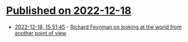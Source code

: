 # [Published on 2022-12-18](index.md)

* [2022-12-18, 15:51:45](https://news.ycombinator.com/item?id=34038784) - [Richard Feynman on looking at the world from another point of view](https://cassandradispatch.org/richard-feynman-on-looking-at-the-world-from-another-point-of-view/)
